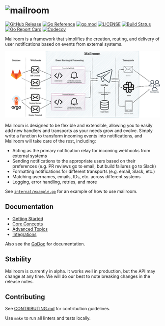 # ![mailroom](./docs/mailroom.png)

[![GitHub Release](https://img.shields.io/github/v/release/seatgeek/mailroom?style=flat-square)](https://github.com/seatgeek/mailroom/releases)
[![Go Reference](https://pkg.go.dev/badge/github.com/seatgeek/mailroom.svg?style=flat-square)](https://pkg.go.dev/github.com/seatgeek/mailroom)
[![go.mod](https://img.shields.io/github/go-mod/go-version/seatgeek/mailroom?style=flat-square)](go.mod)
[![LICENSE](https://img.shields.io/github/license/seatgeek/mailroom?style=flat-square)](LICENSE)
[![Build Status](https://img.shields.io/github/actions/workflow/status/seatgeek/mailroom/tests.yml?branch=main&style=flat-square)](https://github.com/seatgeek/mailroom/actions?query=workflow%3Atests+branch%3Amain)
[![Go Report Card](https://goreportcard.com/badge/github.com/seatgeek/mailroom?style=flat-square)](https://goreportcard.com/report/github.com/seatgeek/mailroom)
[![Codecov](https://img.shields.io/codecov/c/github/seatgeek/mailroom?style=flat-square)](https://codecov.io/gh/seatgeek/mailroom)

Mailroom is a framework that simplifies the creation, routing, and delivery of user notifications based on events from external systems.

![Flow diagram](./docs/flow.png)

Mailroom is designed to be flexible and extensible, allowing you to easily add new handlers and transports as your needs grow and evolve. Simply write a function to transform incoming events into notifications, and Mailroom will take care of the rest, including:

- Acting as the primary notification relay for incoming webhooks from external systems
- Sending notifications to the appropriate users based on their preferences (e.g. PR reviews go to email, but build failures go to Slack)
- Formatting notifications for different transports (e.g. email, Slack, etc.)
- Matching usernames, emails, IDs, etc. across different systems
- Logging, error handling, retries, and more

See [`internal/example.go`](./internal/example.go) for an example of how to use mailroom.

## Documentation

- [Getting Started](./docs/getting-started.md)
- [Core Concepts](./docs/core-concepts.md)
- [Advanced Topics](./docs/advanced-topics.md)
- [Integrations](./docs/integrations.md)

Also see the [GoDoc](https://pkg.go.dev/github.com/seatgeek/mailroom) for documentation.

## Stability

Mailroom is currently in alpha. It works well in production, but the API may change at any time. We will do our best to note breaking changes in the release notes.

## Contributing

See [CONTRIBUTING.md](./.github/CONTRIBUTING.md) for contribution guidelines.

Use `make` to run all linters and tests locally.
